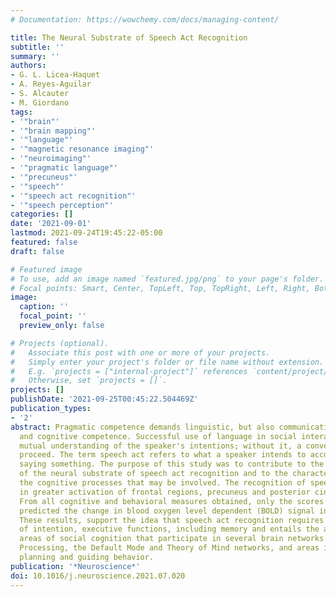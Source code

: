 ```yaml
---
# Documentation: https://wowchemy.com/docs/managing-content/

title: The Neural Substrate of Speech Act Recognition
subtitle: ''
summary: ''
authors:
- G. L. Licea-Haquet
- A. Reyes-Aguilar
- S. Alcauter
- M. Giordano
tags:
- '"brain"'
- '"brain mapping"'
- '"language"'
- '"magnetic resonance imaging"'
- '"neuroimaging"'
- '"pragmatic language"'
- '"precuneus"'
- '"speech"'
- '"speech act recognition"'
- '"speech perception"'
categories: []
date: '2021-09-01'
lastmod: 2021-09-24T19:45:22-05:00
featured: false
draft: false

# Featured image
# To use, add an image named `featured.jpg/png` to your page's folder.
# Focal points: Smart, Center, TopLeft, Top, TopRight, Left, Right, BottomLeft, Bottom, BottomRight.
image:
  caption: ''
  focal_point: ''
  preview_only: false

# Projects (optional).
#   Associate this post with one or more of your projects.
#   Simply enter your project's folder or file name without extension.
#   E.g. `projects = ["internal-project"]` references `content/project/deep-learning/index.md`.
#   Otherwise, set `projects = []`.
projects: []
publishDate: '2021-09-25T00:45:22.504469Z'
publication_types:
- '2'
abstract: Pragmatic competence demands linguistic, but also communicative, social
  and cognitive competence. Successful use of language in social interaction requires
  mutual understanding of the speaker's intentions; without it, a conversation cannot
  proceed. The term speech act refers to what a speaker intends to accomplish when
  saying something. The purpose of this study was to contribute to the identification
  of the neural substrate of speech act recognition and to the characterization of
  the cognitive processes that may be involved. The recognition of speech acts resulted
  in greater activation of frontal regions, precuneus and posterior cingulate gyrus.
  From all cognitive and behavioral measures obtained, only the scores in mental flexibility
  predicted the change in blood oxygen level dependent (BOLD) signal in the precuneus.
  These results, support the idea that speech act recognition requires the inference
  of intention, executive functions, including memory and entails the activation of
  areas of social cognition that participate in several brain networks i.e., the Intention
  Processing, the Default Mode and Theory of Mind networks, and areas involved in
  planning and guiding behavior.
publication: '*Neuroscience*'
doi: 10.1016/j.neuroscience.2021.07.020
---
```

